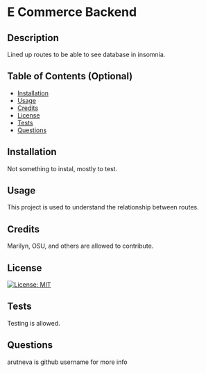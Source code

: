 # E Commerce Backend

  ## Description
  
Lined up routes to be able to see database in insomnia.
  
  ## Table of Contents (Optional)
  
  - [Installation](#installation)
  - [Usage](#usage)
  - [Credits](#credits)
  - [License](#license)
  - [Tests](#tests)
  - [Questions](#questions)
  
  ## Installation
  
Not something to instal, mostly to test.
  
  ## Usage
  
This project is used to understand the relationship between routes.
  
  
  ## Credits
  
Marilyn, OSU, and others are allowed to contribute.
  
  ## License

  [![License: MIT](https://img.shields.io/badge/License-MIT-yellow.svg)](https://opensource.org/licenses/MIT)
  
  
  ## Tests

  Testing is allowed.

  ## Questions

  arutneva is github username for more info

